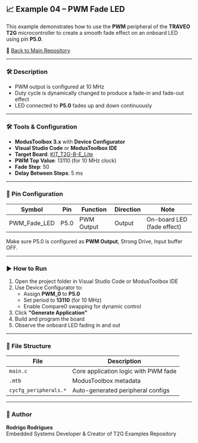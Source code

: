## 📈 Example 04 – PWM Fade LED

This example demonstrates how to use the **PWM** peripheral of the **TRAVEO T2G** microcontroller to create a smooth fade effect on an onboard LED using pin **P5.0**.

🔗 [Back to Main Repository](https://github.com/rodrigort/Examples_TRAVEO_T2G)

---

### 🛠️ Description

- PWM output is configured at 10 MHz
- Duty cycle is dynamically changed to produce a fade-in and fade-out effect
- LED connected to **P5.0** fades up and down continuously

---

### 🛠️ Tools & Configuration

- **ModusToolbox 3.x** with **Device Configurator**
- **Visual Studio Code** or **ModusToolbox IDE**
- **Target Board**: [KIT_T2G-B-E_Lite](https://www.infineon.com/cms/en/product/evaluation-boards/kit_t2g-b-e_lite/)
- **PWM Top Value**: 13110 (for 10 MHz clock)
- **Fade Step**: 50
- **Delay Between Steps**: 5 ms

---

### 📍 Pin Configuration

| Symbol     | Pin   | Function   | Direction | Note                         |
|------------|-------|------------|-----------|------------------------------|
|PWM_Fade_LED| P5.0  | PWM Output | Output    | On-board LED (fade effect)  |

Make sure P5.0 is configured as **PWM Output**, Strong Drive, Input buffer OFF.

---

### ▶️ How to Run

1. Open the project folder in Visual Studio Code or ModusToolbox IDE
2. Use Device Configurator to:
   - Assign **PWM_0** to **P5.0**
   - Set period to **13110** (for 10 MHz)
   - Enable Compare0 swapping for dynamic control
3. Click **"Generate Application"**
4. Build and program the board
5. Observe the onboard LED fading in and out

---

### 📂 File Structure

| File                  | Description                              |
|-----------------------|------------------------------------------|
| `main.c`              | Core application logic with PWM fade     |
| `.mtb`                | ModusToolbox metadata                    |
| `cycfg_peripherals.*` | Auto-generated peripheral configs        |

---

### 👤 Author

**Rodrigo Rodrigues**  
Embedded Systems Developer & Creator of T2G Examples Repository
